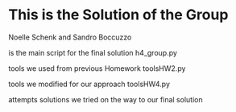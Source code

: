 # This is the Solution of the Group

Noelle Schenk
and
Sandro Boccuzzo

is the main script for the final solution
h4_group.py

tools we used from previous Homework
toolsHW2.py

tools we modified for our approach
toolsHW4.py

attempts
solutions we tried on the way to our final solution